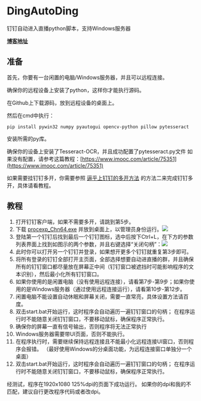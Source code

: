 # DingAutoDing
钉钉自动进入直播python脚本，支持Windows服务器

**[博客地址](https://www.fwder.cn/index.php/archives/310/)**

## 准备

首先，你要有一台闲置的电脑/Windows服务器，并且可以远程连接。

确保你的远程设备上安装了python，这样你才能执行源码。

在Github上下载源码，放到远程设备的桌面上。

然后在cmd中执行：

`pip install pywin32 numpy pyautogui opencv-python pillow pytesseract`

安装所需的py库。

确保你的设备上安装了Tesseract-OCR，并且成功配置了pytesseract.py文件
如果没有配置，请参考这篇教程：[https://www.imooc.com/article/75351](https://www.imooc.com/article/75351)

如果需要挂钉钉多开，你需要参照 [逼乎上钉钉的多开方法](https://zhuanlan.zhihu.com/p/373245935?ivk_sa=1024320u) 的方法二来完成钉钉多开，具体请看教程。

## 教程

1. 打开钉钉客户端，如果不需要多开，请跳到第5步。
2. 下载 [procexp_Chn64.exe](https://down.fwder.cn/other/procexp_Chn64.exe) 并放到桌面上，以管理员身份运行。![](https://www.fwder.cn/usr/uploads/2022/02/1688890231.jpg)
3. 登陆第一个钉钉后找到最后一个钉钉图标，选中后按下Ctrl+L，在下方的参数列表界面上找到如图示的两个参数，并且右键选择“关闭句柄”：![](https://www.fwder.cn/usr/uploads/2022/02/3786399592.jpg)
4. 此时你可以打开另一个钉钉并登录，如果想开更多个钉钉就重复第3步即可。
5. 将所有登录的钉钉全部打开主页面，全部选择想要自动进直播的群，并且确保所有的钉钉窗口都尽量放在屏幕正中间（钉钉窗口被遮挡时可能影响程序的文本识别），然后最小化所有钉钉窗口。
6. 如果你使用的是闲置电脑（没有使用远程连接），请看第7步-第9步；如果你使用的是Windows服务器（通过使用远程连接运行），请看第10步-第12步。
7. 闲置电脑不能设置自动休眠和屏幕关闭，需要一直常亮，具体设置方法请百度。
8. 双击start.bat开始运行，这时程序会自动遍历一遍钉钉窗口的句柄；
   在程序运行时不能随意关闭钉钉窗口，不要移动鼠标，确保程序正常执行。
9. 确保你的屏幕一直有信号输出，否则程序将无法正常执行
10. Windows服务器需要带UI页面，否则不能执行。
11. 在程序执行时，需要继续保持远程连接且不能最小化远程连接UI窗口，否则程序会报错。
    （最好使用Windows的分桌面功能，为远程连接窗口单独分一个桌面）
12. 双击start.bat开始运行，这时程序会自动遍历一遍钉钉窗口的句柄；
    在程序运行时不能随意关闭钉钉窗口，不要移动鼠标，确保程序正常执行。

经测试，程序在1920x1080 125%dpi的页面下成功运行。
如果你的dpi和我的不匹配，建议自行更改程序代码或者改dpi。
